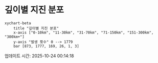 # 깊이별 지진 분포

```mermaid
xychart-beta
    title "깊이별 지진 분포"
    x-axis ["0-10km", "11-30km", "31-70km", "71-150km", "151-300km", "300km+"]
    y-axis "발생 횟수" 0 --> 1779
    bar [873, 1777, 169, 26, 1, 3]
```

업데이트 시간: 2025-10-24 00:14:18
